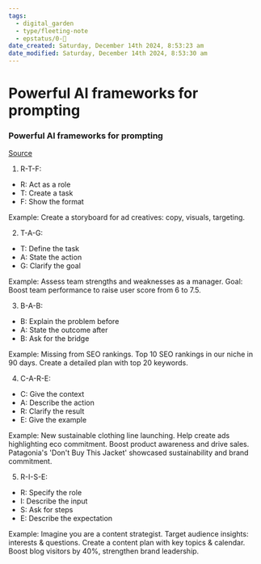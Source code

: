 ```yaml
---
tags:
  - digital_garden
  - type/fleeting-note
  - epstatus/0-🌰
date_created: Saturday, December 14th 2024, 8:53:23 am
date_modified: Saturday, December 14th 2024, 8:53:30 am
---
```

# Powerful AI frameworks for prompting
### Powerful AI frameworks for prompting
[Source](https://www.linkedin.com/posts/the-thomas-meyer_dont-write-bad-prompts-these-frameworks-activity-7272879496964288512-SGzD?utm_source=share&utm_medium=member_desktop)

1. R-T-F:  
  
- R: Act as a role  
- T: Create a task  
- F: Show the format  
  
Example: Create a storyboard for ad creatives: copy, visuals, targeting.  

2. T-A-G:  
  
- T: Define the task  
- A: State the action  
- G: Clarify the goal  
  
Example: Assess team strengths and weaknesses as a manager. Goal: Boost team performance to raise user score from 6 to 7.5.  

3. B-A-B:  
  
- B: Explain the problem before  
- A: State the outcome after  
- B: Ask for the bridge  
  
Example: Missing from SEO rankings. Top 10 SEO rankings in our niche in 90 days. Create a detailed plan with top 20 keywords.  

4. C-A-R-E:  
  
- C: Give the context  
- A: Describe the action  
- R: Clarify the result  
- E: Give the example  
  
Example: New sustainable clothing line launching. Help create ads highlighting eco commitment. Boost product awareness and drive sales. Patagonia's 'Don't Buy This Jacket' showcased sustainability and brand commitment.  

5. R-I-S-E:  
  
- R: Specify the role  
- I: Describe the input  
- S: Ask for steps  
- E: Describe the expectation  
  
Example: Imagine you are a content strategist. Target audience insights: interests & questions. Create a content plan with key topics & calendar. Boost blog visitors by 40%, strengthen brand leadership.